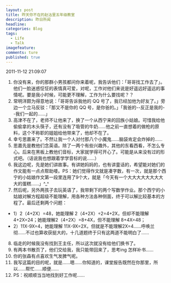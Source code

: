 ```yaml
---
layout: post  
title: 昨天你不在的赵沽里五年级教室  
description: 昨日所闻
headline: 
categories: Blog  
tags: 
  - Life 
  - Talk 
imagefeature:  
comments: ture  
published: true  
---
```


2011-11-12 21:09:07

1. 你没有来，你的那群小男孩都问你来着呢，我告诉他们：「哥哥找工作去了」。他们一脸迷惑怔怔的表情真可爱，对呢，工作对他们来说是好遥远好遥远的事情呢。要是我小时候，可能更不理解，工作为什么要找呢？？
2. 常明洋颇为得意地说：「哥哥告诉我他的 QQ 号了，我已经加他为好友了。」旁边一个立马反驳：「那又不是你的 QQ 号，是你爸的。」「我爸的--反正是我的--我们一起的……」
3. 高津不在了，老师不让他来了，换了一个从西宁来的回族小姑娘。可惜我给他偷偷拿的木头筷子，还有没有了吸管的牛奶……他之前一直想着的做枪的原料，这个不称职的姐姐给他带来了，他却不在了。
4. 幸亏思嘉来了。不然让我一个人对付那八个小魔鬼……脑袋肯定会炸掉的……
5. 思嘉先是教他们念英语。除了一两个有些兴趣外，其他的东看西看，不怎么专心。后来在黑板上教他们音标，大家就学得可开心了。可能是从来没有过的形式吧。（话说我也想跟着学学音标的说……）
6. 我这边呢，先是她们讲故事。有讲她妈妈的，也有讲童话的，希望能对她们的作文能有一点点帮助喽。PS：她们觉得作文就是凑字数，有一次，就是那个西宁的小姑娘作文第一段里连用了9个大，就是「今天有一个大大大大大大大大大的蛋糕……」^_^
7. 然后呢，另外两孩子去玩英语了，我带剩下的两个写数学作业。那个西宁的小姑娘对解方程超级不能理解，用各种方法各种侧面，终于可以解比较基本的方程了。最后还剩两个问题：
  + 1）2（4+2X）=48，她能理解 2（4+2X）÷2=4+2X，但却不能理解 4+2X=24；她能理解2（4+2X）=8+4X，但不能理解 8+4X=48；
  + 2）11X-9X=4，她能理解 11X-9X=2X，但就是不能理解2X=4……呼唤兰彻……不过也算收获挺大的，十几道题终于只有这两道不能明白了……
8. 临走的时候我没有找到王主任，所以这次就没有给他们换书了。
9. 有两本书散页了，他们交给我，我只能带回来了，思考ing 怎样补书……
10. 你的张森有点喜欢生气发脾气呢。
11. 我写这篇的目的呢，就是……嗯……你知道的，课堂报告既然在你那里，所以……帮忙……顺便……
12. PS：祝顺顺当当地找到好工作呢……